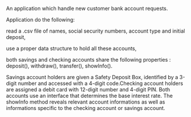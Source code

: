 An application which handle new customer bank account requests.






Application do the following:

read a .csv file of names, social security numbers, account type and initial deposit,

use a proper data structure to hold all these accounts,

both savings and checking accounts share the following properties : deposit(), withdraw(), transfer(), showInfo().





	
Savings account holders are given a Safety Deposit Box, identified by a 3-digit number and accessed with a 4-digit code.Checking account holders are assigned a debit card with 12-digit number and 4-digit PIN. Both accounts use an interface that determines the base interest rate. The showInfo method reveals relevant account informations as well as informations specific to the checking account or savings account.
		
	
